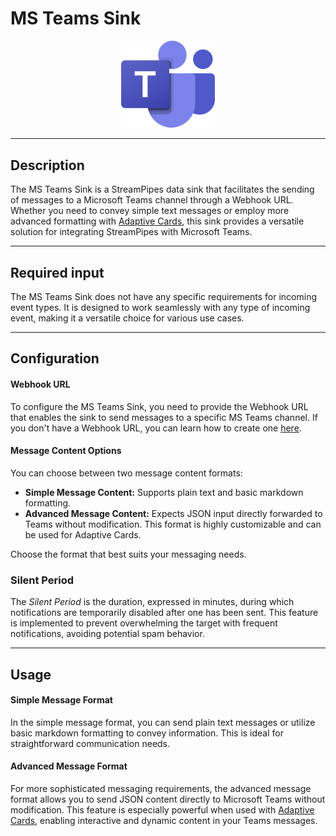 <!--
  ~ Licensed to the Apache Software Foundation (ASF) under one or more
  ~ contributor license agreements.  See the NOTICE file distributed with
  ~ this work for additional information regarding copyright ownership.
  ~ The ASF licenses this file to You under the Apache License, Version 2.0
  ~ (the "License"); you may not use this file except in compliance with
  ~ the License.  You may obtain a copy of the License at
  ~
  ~    http://www.apache.org/licenses/LICENSE-2.0
  ~
  ~ Unless required by applicable law or agreed to in writing, software
  ~ distributed under the License is distributed on an "AS IS" BASIS,
  ~ WITHOUT WARRANTIES OR CONDITIONS OF ANY KIND, either express or implied.
  ~ See the License for the specific language governing permissions and
  ~ limitations under the License.
  ~
  -->

# MS Teams Sink

<p align="center"> 
    <img src="icon.png" width="150px;" class="pe-image-documentation"/>
</p>

---

## Description

The MS Teams Sink is a StreamPipes data sink that facilitates the sending of messages to a Microsoft Teams channel
through a Webhook URL. Whether you need to convey simple text messages or employ more advanced formatting with [Adaptive
Cards](https://adaptivecards.io/), this sink provides a versatile solution for integrating StreamPipes with Microsoft Teams.

---

## Required input

The MS Teams Sink does not have any specific requirements for incoming event types. It is designed to work seamlessly
with any type of incoming event, making it a versatile choice for various use cases.

---

## Configuration

#### Webhook URL

To configure the MS Teams Sink, you need to provide the Webhook URL that enables the sink to send messages to a specific
MS Teams channel. If you don't have a Webhook URL, you can learn how to create
one [here](https://learn.microsoft.com/en-us/microsoftteams/platform/webhooks-and-connectors/how-to/add-incoming-webhook?tabs=dotnet#create-incoming-webhooks-1).

#### Message Content Options

You can choose between two message content formats:

- **Simple Message Content:** Supports plain text and basic markdown formatting.
- **Advanced Message Content:** Expects JSON input directly forwarded to Teams without modification. This format is
  highly customizable and can be used for Adaptive Cards.

Choose the format that best suits your messaging needs.

### Silent Period

The *Silent Period* is the duration, expressed in minutes, during which notifications are temporarily disabled after one
has been sent. This feature is implemented to prevent overwhelming the target with frequent notifications, avoiding
potential spam behavior.

---

## Usage

#### Simple Message Format

In the simple message format, you can send plain text messages or utilize basic markdown formatting to convey
information. This is ideal for straightforward communication needs.

#### Advanced Message Format

For more sophisticated messaging requirements, the advanced message format allows you to send JSON content directly to
Microsoft Teams without modification. This feature is especially powerful when used
with [Adaptive Cards](https://learn.microsoft.com/en-us/adaptive-cards/), enabling interactive and dynamic content in
your Teams messages.
